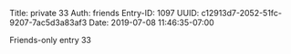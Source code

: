 Title: private 33
Auth: friends
Entry-ID: 1097
UUID: c12913d7-2052-51fc-9207-7ac5d3a83af3
Date: 2019-07-08 11:46:35-07:00

Friends-only entry 33
